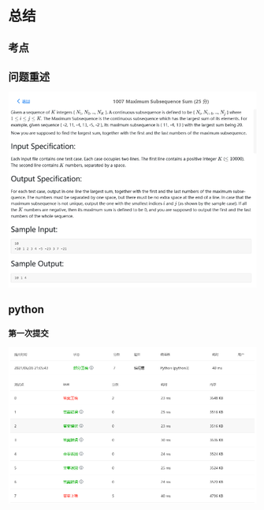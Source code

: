 # 总结
## 考点


## 问题重述
![](https://raw.githubusercontent.com/ednow/cloudimg/main/githubio/20210627125201.png)

## python
### 第一次提交
![](https://raw.githubusercontent.com/ednow/cloudimg/main/githubio/20210628210606.png)